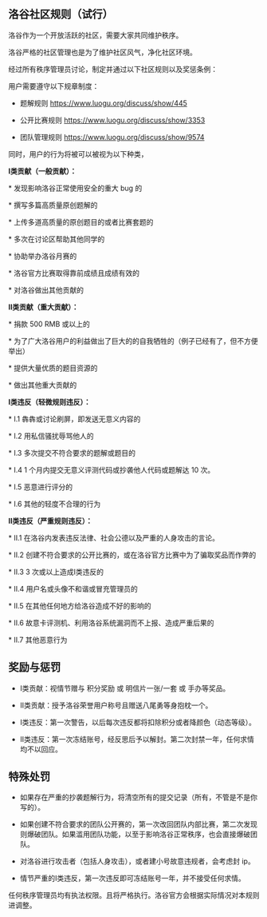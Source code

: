 ## 洛谷社区规则（试行）


洛谷作为一个开放活跃的社区，需要大家共同维护秩序。

洛谷严格的社区管理也是为了维护社区风气，净化社区环境。


经过所有秩序管理员讨论，制定并通过以下社区规则以及奖惩条例：


用户需要遵守以下规章制度：

- 题解规则 https://www.luogu.org/discuss/show/445

- 公开比赛规则 https://www.luogu.org/discuss/show/3353

- 团队管理规则 https://www.luogu.org/discuss/show/9574


同时，用户的行为将被可以被视为以下种类，


**I类贡献（一般贡献）：**

\* 发现影响洛谷正常使用安全的重大 bug 的

\* 撰写多篇高质量原创题解的

\* 上传多道高质量的原创题目的或者比赛套题的

\* 多次在讨论区帮助其他同学的

\* 协助举办洛谷月赛的

\* 洛谷官方比赛取得靠前成绩且成绩有效的

\* 对洛谷做出其他贡献的


**II类贡献（重大贡献）：**

\* 捐款 500 RMB 或以上的

\* 为了广大洛谷用户的利益做出了巨大的的自我牺牲的（例子已经有了，但不方便举出）

\* 提供大量优质的题目资源的

\* 做出其他重大贡献的


**I类违反（轻微规则违反）：**

\* I.1 犇犇或讨论刷屏，即发送无意义内容的

\* I.2 用私信骚扰辱骂他人的

\* I.3 多次提交不符合要求的题解或题目的

\* I.4 1 个月内提交无意义评测代码或抄袭他人代码或题解达 10 次。

\* I.5 恶意进行评分的

\* I.6 其他的轻度不合理的行为


**II类违反（严重规则违反）：**

\* II.1 在洛谷内发表违反法律、社会公德以及严重的人身攻击的言论。

\* II.2 创建不符合要求的公开比赛的，或在洛谷官方比赛中为了骗取奖品而作弊的

\* II.3 3 次或以上造成I类违反的

\* II.4 用户名或头像不和谐或冒充管理员的

\* II.5 在其他任何地方给洛谷造成不好的影响的

\* II.6 故意卡评测机、利用洛谷系统漏洞而不上报、造成严重后果的

\* II.7 其他恶意行为


## 奖励与惩罚

- I类贡献：视情节赠与 积分奖励 或 明信片一张/一套 或 手办等奖品。

- II类贡献：授予洛谷荣誉用户称号且赠送八尾勇等身抱枕一个。

- I类违反：第一次警告，以后每次违反都将扣除积分或者降颜色（动态等级）。

- II类违反：第一次冻结账号，经反思后予以解封。第二次封禁一年，任何求情均不以回应。


## 特殊处罚

- 如果存在严重的抄袭题解行为，将清空所有的提交记录（所有，不管是不是你写的）。

- 如果创建不符合要求的团队公开赛的，第一次改回团队内部比赛，第二次发现则爆破团队。如果滥用团队功能，以至于影响洛谷正常秩序，也会直接爆破团队。

- 对洛谷进行攻击者（包括人身攻击），或者建小号故意违规者，会考虑封 ip。

- 情节严重的I类违反，第一次违反即可冻结账号一年，并不接受任何求情。



任何秩序管理员均有执法权限。且将严格执行。洛谷官方会根据实际情况对本规则进调整。
